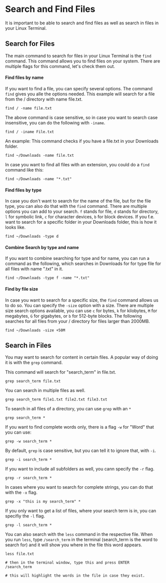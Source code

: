 # Search and Find Files

It is important to be able to search and find files as well as search in files in your Linux Terminal.

## Search for Files

The main command to search for files in your Linux Terminal is the `find` command. This command allows you to find files on your system. There are multiple flags for this command, let's check them out.

#### Find files by name

If you want to find a file, you can specify several options. The command `find` gives you alle the options needed. This example will search for a file from the / directory with name file.txt.

```
find / -name file.txt
```

The above command is case sensitive, so in case you want to search case insensitive, you can do the following with `-iname`.

```
find / -iname File.txt
```

An example: This command checks if you have a file.txt in your Downloads folder.

```
find ~/Downloads -name file.txt
```

In case you want to find all files with an extension, you could do a `find` command like this:

```
find ~/Downloads -name "*.txt"
```

#### Find files by type

In case you don't want to search for the name of the file, but for the file type, you can also do that with the `find` command.
There are multiple options you can add to your search.
`f` stands for file, `d` stands for directory, `l` for symbolic link, `c` for character devices, `b` for block devices.
If you f.e. want to search for a specific folder in your Downloads folder, this is how it looks like.

```
find ~/Downloads -type d
```

#### Combine Search by type and name

If you want to combine searching for type and for name, you can run a command as the following, which searches in Downloads for for type file for all files with name ".txt" in it.

```
find ~/Downloads -type f -name "*.txt"
```

#### Find by file size

In case you want to search for a specific size, the `find` command allows us to do so. You can specify the `-size` option with a size. There are multiple size search options available, you can use `c` for bytes, `k` for kilobytes, `M` for megabytes, `G` for gigabytes, or `b` for 512-byte blocks. The following searches for all files from your / directory for files larger than 2000MB.

```
find ~/Downloads -size +50M
```

## Search in Files

You may want to search for content in certain files. A popular way of doing it is with the `grep` command.

This command will search for "search_term" in file.txt.

```
grep search_term file.txt
```

You can search in multiple files as well.

```
grep search_term file1.txt file2.txt file3.txt
```

To search in all files of a directory, you can use `grep` with an `*`

```
grep search_term *
```

If you want to find complete words only, there is a flag `-w` for "Word" that you can use:

```
grep -w search_term *
```

By default, `grep` is case sensitive, but you can tell it to ignore that, with `-i`.

```
grep -i search_term *
```

If you want to include all subfolders as well, you cann specify the `-r` flag.

```
grep -r search_term *
```

In cases where you want to search for complete strings, you can do that with the `-x` flag.

```
grep -x "this is my search_term" *
```

If you only want to get a list of files, where your search term is in, you can specifiy the `-l` flag.

```
grep -l search_term *
```

You can also search with the `less` command in the respective file. When you run `less`, type `/search_term` in the terminal (search_term is the word to search for) and it will show you where in the file this word appears.

```
less file.txt

# then in the terminal window, type this and press ENTER
/search_term

# this will highlight the words in the file in case they exist.
```
